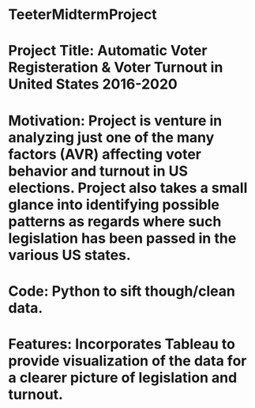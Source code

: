 # TeeterMidtermProject
# Project Title: Automatic Voter Registeration & Voter Turnout in United States 2016-2020
# Motivation: Project is venture in analyzing just one of the many factors (AVR) affecting voter behavior and turnout in US elections. Project also takes a small glance into identifying possible patterns as regards where such legislation has been passed in the various US states.
# Code: Python to sift though/clean data.
# Features: Incorporates Tableau to provide visualization of the data for a clearer picture of legislation and turnout.
